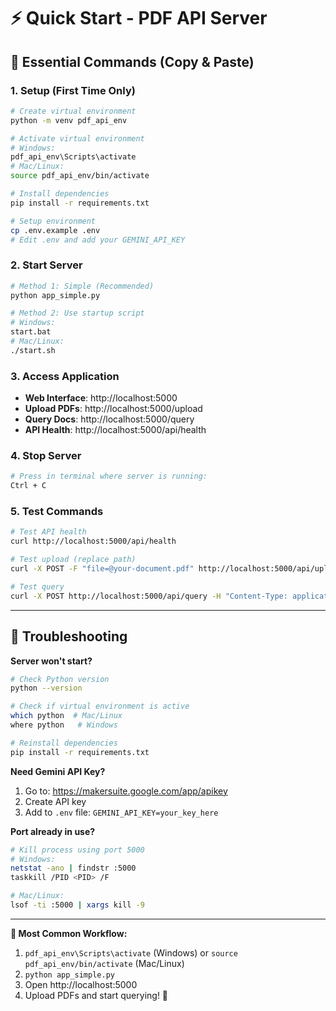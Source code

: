 # ⚡ Quick Start - PDF API Server

## 🚀 Essential Commands (Copy & Paste)

### 1. Setup (First Time Only)
```bash
# Create virtual environment
python -m venv pdf_api_env

# Activate virtual environment
# Windows:
pdf_api_env\Scripts\activate
# Mac/Linux:
source pdf_api_env/bin/activate

# Install dependencies
pip install -r requirements.txt

# Setup environment
cp .env.example .env
# Edit .env and add your GEMINI_API_KEY
```

### 2. Start Server
```bash
# Method 1: Simple (Recommended)
python app_simple.py

# Method 2: Use startup script
# Windows:
start.bat
# Mac/Linux:
./start.sh
```

### 3. Access Application
- **Web Interface**: http://localhost:5000
- **Upload PDFs**: http://localhost:5000/upload
- **Query Docs**: http://localhost:5000/query
- **API Health**: http://localhost:5000/api/health

### 4. Stop Server
```bash
# Press in terminal where server is running:
Ctrl + C
```

### 5. Test Commands
```bash
# Test API health
curl http://localhost:5000/api/health

# Test upload (replace path)
curl -X POST -F "file=@your-document.pdf" http://localhost:5000/api/upload

# Test query
curl -X POST http://localhost:5000/api/query -H "Content-Type: application/json" -d '{"query": "What is this about?"}'
```

---

## 🔧 Troubleshooting

**Server won't start?**
```bash
# Check Python version
python --version

# Check if virtual environment is active
which python  # Mac/Linux
where python   # Windows

# Reinstall dependencies
pip install -r requirements.txt
```

**Need Gemini API Key?**
1. Go to: https://makersuite.google.com/app/apikey
2. Create API key
3. Add to `.env` file: `GEMINI_API_KEY=your_key_here`

**Port already in use?**
```bash
# Kill process using port 5000
# Windows:
netstat -ano | findstr :5000
taskkill /PID <PID> /F

# Mac/Linux:
lsof -ti :5000 | xargs kill -9
```

---

**🎯 Most Common Workflow:**
1. `pdf_api_env\Scripts\activate` (Windows) or `source pdf_api_env/bin/activate` (Mac/Linux)
2. `python app_simple.py`  
3. Open http://localhost:5000
4. Upload PDFs and start querying! 🚀
